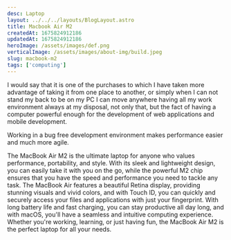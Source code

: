 ```yaml
---
desc: Laptop
layout: ../../../layouts/BlogLayout.astro
title: Macbook Air M2
createdAt: 1675824912186
updatedAt: 1675824912186
heroImage: /assets/images/def.png
verticalImage: /assets/images/about-img/build.jpeg
slug: macbook-m2
tags: ['computing']
---
```


I would say that it is one of the purchases to which I have taken more advantage of taking it from one place to another, or simply when I can not stand my back to be on my PC I can move anywhere having all my work environment always at my disposal, not only that, but the fact of having a computer powerful enough for the development of web applications and mobile development.

Working in a bug free development environment makes performance easier and much more agile.

The MacBook Air M2 is the ultimate laptop for anyone who values performance, portability, and style. With its sleek and lightweight design, you can easily take it with you on the go, while the powerful M2 chip ensures that you have the speed and performance you need to tackle any task. The MacBook Air features a beautiful Retina display, providing stunning visuals and vivid colors, and with Touch ID, you can quickly and securely access your files and applications with just your fingerprint. With long battery life and fast charging, you can stay productive all day long, and with macOS, you'll have a seamless and intuitive computing experience. Whether you're working, learning, or just having fun, the MacBook Air M2 is the perfect laptop for all your needs.
